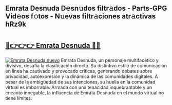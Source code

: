 ## Emrata Desnuda D𝚎sn𝚞dos filtr𝚊dos - Parts-GPG Vid𝚎os f𝚘tos - N𝚞evas filtr𝚊ciones atr𝚊ctivas hRz9k

# <h2><a href="http://mbdwwmw.tromn.icu/?c=Emrata+Desnuda">🔗👉👉👉 Emrata Desnuda 🔗🔗</a></h2>

[![Emrata Desnuda nuevo](https://i.imgur.com/pEAQMta.gif)](http://mbdwwmw.tromn.icu/?c=Emrata+Desnuda)
Emrata Desnuda, un personaje multifacético y divisivo, desafía la clasificación directa. Su distintivo estilo de comunicación en línea ha cautivado y provocado críticas, generando debates sobre privacidad, autoexpresión y la dinámica de las comunidades digitales. A pesar de la ambigüedad de sus intenciones, su huella en la comunidad virtual es imborrable. Armada con una tenacidad inquebrantable y un encanto innegable, la influencia de Emrata Desnuda en el mundo virtual no tiene límites.
